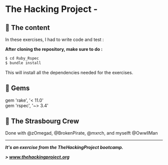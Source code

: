 # The Hacking Project - 


## 📰 The content
In these exercises, I had to write code and test :


**After cloning the repository, make sure to do :**
```sh
$ cd Ruby_Rspec
$ bundle install
```
This will install all the dependencies needed for the exercises.

## 💎 Gems

gem 'rake', '< 11.0' <br>
gem 'rspec', '~> 3.4'

## :european_post_office: The Strasbourg Crew
Done with @zOmegad, @BrokenPirate, @mxrch, and myselft @OwwllMan

<hr>

***It's an exercise from the TheHackingProject bootcamp.***

***> www.thehackingproject.org***

